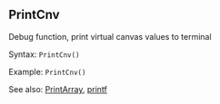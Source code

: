 ## PrintCnv

Debug function, print virtual canvas values to terminal

Syntax: `PrintCnv()`

Example: `PrintCnv()`

See also: [PrintArray](/api-native-functions/printarray.md), [printf](/api-native-functions/printf.md)

